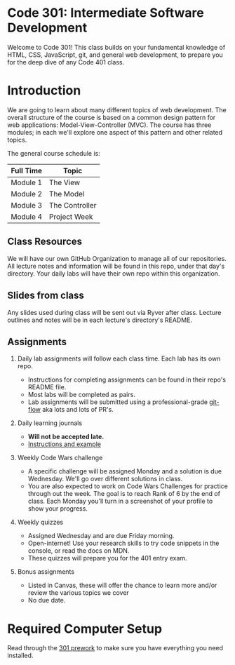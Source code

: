 # Code 301: Intermediate Software Development

Welcome to Code 301! This class builds on your fundamental knowledge of HTML, CSS, JavaScript, git, and general web development, to prepare you for the deep dive of any Code 401 class.

# Introduction

We are going to learn about many different topics of web development. The overall structure of the course is based on a common design pattern for web applications: Model-View-Controller (MVC). The course has three modules; in each we'll explore one aspect of this pattern and other related topics.

The general course schedule is:

Full Time  | Topic
-----------|---------------
Module 1     | The View
Module 2     | The Model
Module 3     | The Controller
Module 4     | Project Week

## Class Resources

We will have our own GitHub Organization to manage all of our repositories. All lecture notes and information will be found in this repo, under that day's directory. Your daily labs will have their own repo within this organization.

## Slides from class

Any slides used during class will be sent out via Ryver after class. Lecture outlines and notes will be in each lecture's directory's README.

## Assignments

1. Daily lab assignments will follow each class time. Each lab has its own repo.
    - Instructions for completing assignments can be found in their repo's README file.
    - Most labs will be completed as pairs.
    - Lab assignments will be submitted using a professional-grade [git-flow](SUBMIT_WITH_GIT.md) aka lots and lots of PR's.

1. Daily learning journals
    - **Will not be accepted late.**
    - [Instructions and example](https://gist.github.com/sajoy/aa9ea616493c8887dd257a411b19a85f)

1. Weekly Code Wars challenge
    - A specific challenge will be assigned Monday and a solution is due Wednesday. We'll go over different solutions in class.
    - You are also expected to work on Code Wars Challenges for practice through out the week. The goal is to reach Rank of 6 by the end of class. Each Monday you'll turn in a screenshot of your profile to show your progress.

1. Weekly quizzes
    - Assigned Wednesday and are due Friday morning.
    - Open-internet! Use your research skills to try code snippets in the console, or read the docs on MDN.
    - These quizzes will prepare you for the 401 entry exam.

1. Bonus assignments
    - Listed in Canvas, these will offer the chance to learn more and/or review the various topics we cover
    - No due date.

# Required Computer Setup

Read through the [301 prework](https://github.com/alchemycodelab/code-301-prework) to make sure you have everything you need installed.